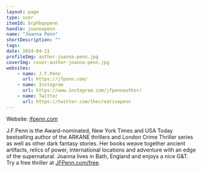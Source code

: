 ```yaml
---
layout: page
type: user
itemId: bcphbqvpenn
handle: joannapenn
name: "Joanna Penn"
shortDescription: ""
tags:
date: 2024-04-21
profileImg: author-joanna-penn.jpg
coverImg: cover-author-joanna-penn.jpg
websites:
    - name: J.F.Penn
      url: https://jfpenn.com/
    - name: Instagram
      url: https://www.instagram.com/jfpennauthor/
    - name: Twitter
      url: https://twitter.com/thecreativepenn
---
```


Website: [jfpenn.com](https://jfpenn.com/)

J.F.Penn is the Award-nominated, New York Times and USA Today bestselling author of the ARKANE thrillers and London Crime Thriller series as well as other dark fantasy stories. Her books weave together ancient artifacts, relics of power, international locations and adventure with an edge of the supernatural. Joanna lives in Bath, England and enjoys a nice G&T. Try a free thriller at [JFPenn.com/free](https://www.JFPenn.com/free).
